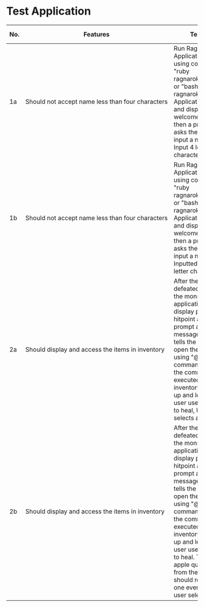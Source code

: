 # Test Application

| No. | Features  | Testing  | Expected Result  | Actual Result |
|---|---|---|---|---|
| 1a |  Should not accept name less than four characters |  Run Ragnarok Application by using command "ruby ragnarok_game.rb" or "bash ragnarok.sh". The Application will run and displays a welcome message then a prompt that asks the user to input a name, User Input 4 letter characters. | The Application should accept the user input and save it as player name. | Test Success: The application accepted the user input and saved it as a player name. |
| 1b  |  Should not accept name less than four characters |  Run Ragnarok Application by using command "ruby ragnarok_game.rb or "bash ragnarok.sh". The Application will run and displays a welcome message then a prompt that asks the user to input a name. User Inputted three letter characters.  | The application should not accpet the input nane becuase it is less than 4 letter characters.  | Test Success: The application did not accept the name and rather prompt the user to input name again with longer name. 
| 2a | Should display and access the items in inventory |  After the player defeated or killed the monster the application will display player's hitpoint and prompt a warning message which tells the user to open the inventory using "@items" command. When the command is executed the inventory will pop up and lets the user use the apple to heal, User selects apple. | The user's hp should increased by 1 everytime the apple is use. | Test Succes: The user's hp increased by 1 when the user select and use the apple.
| 2b | Should display and access the items in inventory |  After the player defeated or killed the monster the application will display player's hitpoint and prompt a warning message which tells the user to open the inventory using "@items" command. When the command is executed the inventory will pop up and lets the user use the apple to heal. Then the apple quanitity from the inventory should reduce by one everytime the user selects. apple | The apple's quantity should reduced by one whenever the user selects and use the apple. | Test Success: The apple's quantity reduced by one everytime the user selects and use the apple. |